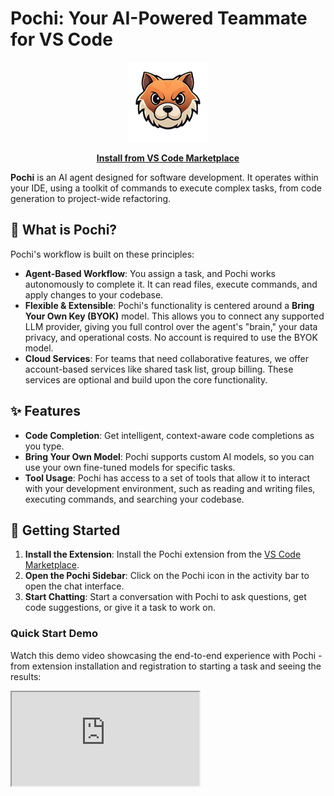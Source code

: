 # Pochi: Your AI-Powered Teammate for VS Code

<p align="center">
  <img src="packages/vscode/assets/icons/logo128.png" alt="Pochi Logo" width="128"/>
</p>

<p align="center">
  <a href="https://marketplace.visualstudio.com/items?itemName=TabbyML.pochi"><strong>Install from VS Code Marketplace</strong></a>
</p>

**Pochi** is an AI agent designed for software development. It operates within your IDE, using a toolkit of commands to execute complex tasks, from code generation to project-wide refactoring.

## 📖 What is Pochi?

Pochi's workflow is built on these principles:

*   **Agent-Based Workflow**: You assign a task, and Pochi works autonomously to complete it. It can read files, execute commands, and apply changes to your codebase.
*   **Flexible & Extensible**: Pochi's functionality is centered around a **Bring Your Own Key (BYOK)** model. This allows you to connect any supported LLM provider, giving you full control over the agent's "brain," your data privacy, and operational costs. No account is required to use the BYOK model.
*   **Cloud Services**: For teams that need collaborative features, we offer account-based services like shared task list, group billing. These services are optional and build upon the core functionality.

## ✨ Features

*   **Code Completion**: Get intelligent, context-aware code completions as you type.
*   **Bring Your Own Model**: Pochi supports custom AI models, so you can use your own fine-tuned models for specific tasks.
*   **Tool Usage**: Pochi has access to a set of tools that allow it to interact with your development environment, such as reading and writing files, executing commands, and searching your codebase.

## 🚀 Getting Started

1.  **Install the Extension**: Install the Pochi extension from the [VS Code Marketplace](https://marketplace.visualstudio.com/items?itemName=TabbyML.pochi).
2.  **Open the Pochi Sidebar**: Click on the Pochi icon in the activity bar to open the chat interface.
3.  **Start Chatting**: Start a conversation with Pochi to ask questions, get code suggestions, or give it a task to work on.

### Quick Start Demo

Watch this demo video showcasing the end-to-end experience with Pochi - from extension installation and registration to starting a task and seeing the results:

<div
  style={{
    position: "relative",
    paddingBottom: "53.7%",
    height: 0,
    overflow: "hidden",
    maxWidth: "100%",
  }}
>
  <iframe
    src="https://drive.google.com/file/d/1CDxAcO9WGFFC45x5a5HDFdT4u6rtdJrB/preview"
    style={{
      position: "absolute",
      top: 0,
      left: 0,
      width: "100%",
      height: "100%",
      border: "none",
      borderRadius: "8px",
    }}
    allowFullScreen
    title="Pochi Demo - End-to-End Experience"
  />
</div>

## 💬 Community & Support

Interested in contributing or just engaging with the team? We welcome your input through our [Discord Community](https://discord.com/invite/tWF66yr8NQ)! Feel free to share feedback, report bugs, and suggest features there!

## 📄 License

This project is licensed under the terms of the [Apache 2.0 License](./LICENSE).

